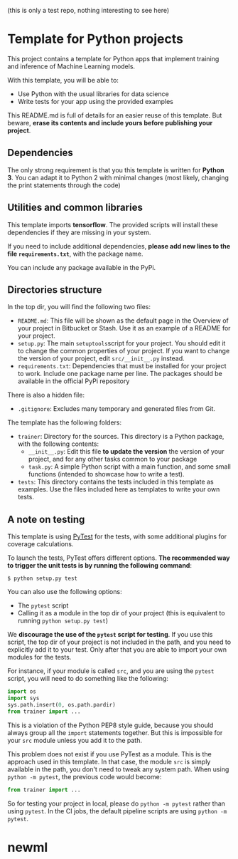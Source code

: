 (this is only a test repo, nothing interesting to see here)




# Template for Python projects

This project contains a template for Python apps that implement training and
inference of Machine Learning models. 

With this template, you will be able to:

* Use Python with the usual libraries for data science
* Write tests for your app using the provided examples

This README.md is full of details for an easier reuse of this
template. But beware, **erase its contents and include yours before
publishing your project**.

## Dependencies

The only strong requirement is that you this template is written for
**Python 3**. You can adapt it to Python 2 with minimal changes (most
likely, changing the print statements through the code)

## Utilities and common libraries

This template imports **tensorflow**. The provided scripts will install these
dependencies if they are missing in your system.

If you need to include additional dependencies, **please add new lines to the
file `requirements.txt`**, with the package name.

You can include any package available in the PyPi.

## Directories structure

In the top dir, you will find the following two files:

- `README.md`: This file will be shown as the default page in the
  Overview of your project in Bitbucket or Stash. Use it as an example
  of a README for your project.
- `setup.py`: The main `setuptools`script for your project. You should
  edit it to change the common properties of your project. If you want
  to change the version of your project, edit `src/__init__.py` instead.
- `requirements.txt`: Dependencies that must be installed for your
  project to work. Include one package name per line. The packages
  should be available in the official PyPi repository

There is also a hidden file:

- `.gitignore`: Excludes many temporary and generated files from Git.

The template has the following folders:

- `trainer`: Directory for the sources. This directory is a Python
  package, with the following contents:
    - `__init__.py`: Edit this file **to update the version** the
      version of your project, and for any other tasks common to your
      package
    - `task.py`: A simple Python script with a main function,
      and some small functions (intended to showcase how to write a
      test).
- `tests`: This directory contains the tests included in this template
  as examples. Use the files included here as templates to write your
  own tests.
  
## A note on testing

This template is using [PyTest](http://pytest.org) for the tests, with
some additional plugins for coverage calculations.

To launch the tests, PyTest offers different options. **The recommended way to
trigger the unit tests is by running the following command**:

```shell
$ python setup.py test
```

You can also use the following options:

* The `pytest` script
* Calling it as a module in the top dir of your project (this is equivalent to
  running `python setup.py test`)

We **discourage the use of the `pytest` script for testing**. If you
use this script, the top dir of your project is not included in the
path, and you need to explicitly add it to your test. Only after that
you are able to import your own modules for the tests.

For instance, if your module is called `src`, and you are using the
`pytest` script, you will need to do something like the following:

``` python
import os
import sys
sys.path.insert(0, os.path.pardir)
from trainer import ...
```

This is a violation of the Python PEP8 style guide, because you should always 
group all the `import` statements together. But this is impossible for
your `src` module unless you add it to the path.

This problem does not exist if you use PyTest as a module. This is the
approach used in this template. In that case, the module `src` is
simply available in the path, you don't need to tweak any system
path. When using `python -m pytest`, the previous code would become:

```python
from trainer import ...
```

So for testing your project in local, please do `python -m pytest`
rather than using `pytest`. In the CI jobs, the default pipeline
scripts are using `python -m pytest`.
# newml
